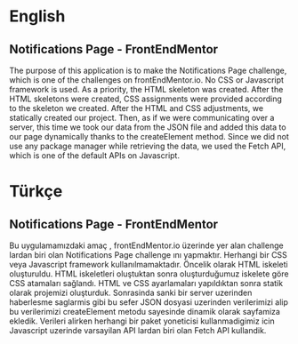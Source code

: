 # English

## Notifications Page - FrontEndMentor

The purpose of this application is to make the Notifications Page challenge, which is one of the challenges on frontEndMentor.io. No CSS or Javascript framework is used. As a priority, the HTML skeleton was created. After the HTML skeletons were created, CSS assignments were provided according to the skeleton we created. After the HTML and CSS adjustments, we statically created our project. Then, as if we were communicating over a server, this time we took our data from the JSON file and added this data to our page dynamically thanks to the createElement method. Since we did not use any package manager while retrieving the data, we used the Fetch API, which is one of the default APIs on Javascript.

# Türkçe

## Notifications Page - FrontEndMentor

Bu uygulamamızdaki amaç , frontEndMentor.io üzerinde yer alan challenge lardan biri olan Notifications Page challenge ını yapmaktır. Herhangi bir CSS veya Javascript framework kullanılmamaktadır. Öncelik olarak HTML iskeleti oluşturuldu. HTML iskeletleri oluştuktan sonra oluşturduğumuz iskelete göre CSS atamaları sağlandı. HTML ve CSS ayarlamaları yapıldıktan sonra statik olarak projemizi oluşturduk. Sonrasinda sanki bir server uzerinden haberlesme saglarmis gibi bu sefer JSON dosyasi uzerinden verilerimizi alip bu verilerimizi createElement metodu sayesinde dinamik olarak sayfamiza ekledik. Verileri alirken herhangi bir paket yoneticisi kullanmadigimiz icin Javascript uzerinde varsayilan API lardan biri olan Fetch API kullandik.
